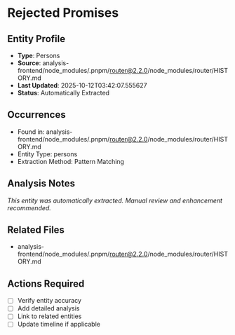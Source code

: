 # Rejected Promises

## Entity Profile
- **Type**: Persons
- **Source**: analysis-frontend/node_modules/.pnpm/router@2.2.0/node_modules/router/HISTORY.md
- **Last Updated**: 2025-10-12T03:42:07.555627
- **Status**: Automatically Extracted

## Occurrences
- Found in: analysis-frontend/node_modules/.pnpm/router@2.2.0/node_modules/router/HISTORY.md
- Entity Type: persons
- Extraction Method: Pattern Matching

## Analysis Notes
*This entity was automatically extracted. Manual review and enhancement recommended.*

## Related Files
- analysis-frontend/node_modules/.pnpm/router@2.2.0/node_modules/router/HISTORY.md

## Actions Required
- [ ] Verify entity accuracy
- [ ] Add detailed analysis
- [ ] Link to related entities
- [ ] Update timeline if applicable

